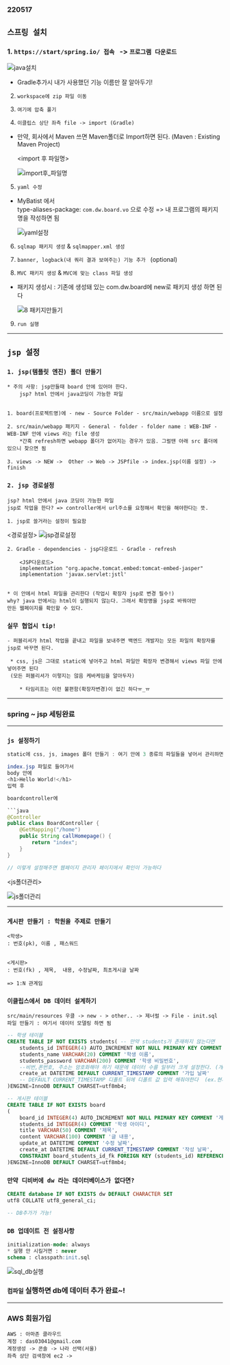 ### 220517

## `스프링 설치`

### 1. `https://start/spring.io/ 접속 ` -> `프로그램 다운로드`
![java설치](https://user-images.githubusercontent.com/96815399/168750046-8eff0485-4c70-4e32-b857-6d074d5ca18e.PNG)
* Gradle추가시 내가 사용했던 기능 이름만 잘 알아두기!

2. `workspace에 zip 파일 이동`

3. `여기에 압축 풀기`

4. `이클립스 상단 좌측 file -> import (Gradle)`
- 만약, 회사에서 Maven 쓰면 Maven폴더로 Import하면 된다. (Maven : Existing Maven Project)

    <import 후 파일명>

    ![import후_파일명](https://user-images.githubusercontent.com/96815399/168753178-2cc81af1-e9d5-47ac-952e-e1f4520001a7.PNG)


5. `yaml 수정`
 - MyBatist 에서  
        type-aliases-package: `com.dw.board.vo` 으로 수정 => 내 프로그램의 패키지명을 작성하면 됨

    ![yaml설정](https://user-images.githubusercontent.com/96815399/168753552-c7d13263-b3e4-4af7-ad4c-3d7bbf62fea8.PNG)


6. `sqlmap 패키지 생성` & `sqlmapper.xml 생성`

7. `banner, logback(내 쿼리 결과 보여주는) 기능 추가 ` (optional)

8. `MVC 패키지 생성`  & `MVC에 맞는 class 파일 생성`
* 패키지 생성시 : 기존에 생성돼 있는 com.dw.board에 new로 패키지 생성 하면 된다

    ![8 패키지만들기](https://user-images.githubusercontent.com/96815399/168753333-2ebcec38-5987-44b8-bb32-74050466619d.PNG)

9. `run 실행` 


--- 
## `jsp 설정`
### `1. jsp(템플릿 엔진) 폴더 만들기`
```
* 주의 사항: jsp만들때 board 안에 있어야 한다.
    jsp? html 안에서 java코딩이 가능한 파일


1. board(프로젝트명)에 - new - Source Folder - src/main/webapp 이름으로 설정

2. src/main/webapp 패키지 - General - folder - folder name : WEB-INF - WEB-INF 안에 views 라는 file 생성 
    *간혹 refresh하면 webapp 폴더가 없어지는 경우가 있음. 그럴땐 아래 src 폴더에 있으니 찾으면 됨

3. views -> NEW ->  Other -> Web -> JSPfile -> index.jsp(이름 설정) -> finish
```

### `2. jsp 경로설정`
```
jsp? html 안에서 java 코딩이 가능한 파일
jsp로 작업을 한다? => controller에서 url주소를 요청해서 확인을 해야한다는 뜻.

1. jsp로 쓸거라는 설정이 필요함
```
<경로설정>
![jsp경로설정](https://user-images.githubusercontent.com/96815399/168758120-5474bf85-e778-47d4-b980-d9a353ffa368.PNG)
```
2. Gradle - dependencies - jsp다운로드 - Gradle - refresh
    
    <JSP다운로드>
    implementation "org.apache.tomcat.embed:tomcat-embed-jasper"
	implementation 'javax.servlet:jstl'


* 이 안에서 html 파일을 관리한다 (작업시 확장자 jsp로 변경 필수!)
why? java 안에서는 html이 실행되지 않는다. 그래서 확장명을 jsp로 바꿔야만 
만든 웹페이지를 확인할 수 있다.
```

### `실무 협업시 tip!`
```
- 퍼블리셔가 html 작업을 끝내고 파일을 보내주면 백엔드 개발자는 모든 파일의 확장자를 jsp로 바꾸면 된다.

 * css, js은 그대로 static에 넣어주고 html 파일만 확장자 변경해서 views 파일 안에 넣어주면 된다
 (모든 퍼블리셔가 이렇지는 않음 케바케임을 알아두자)

    * 타임리프는 이런 불편함(확장자변경)이 없긴 하다ㅠ_ㅠ
```
---

### spring ~ jsp 세팅완료

---

### `js 설정하기`
```java
static에 css, js, images 폴더 만들기 : 여기 안에 3 종류의 파일들을 넣어서 관리하면 된다.

index.jsp 파일로 들어가서
body 안에 
<h1>Hello World!</h1> 
입력 후 

boardcontroller에 

```java
@Controller
public class BoardController {
	@GetMapping("/home")
	public String callHomepage() {
		return "index";
	}
}

// 이렇게 설정해주면 웹페이지 관리자 페이지에서 확인이 가능하다
```
<js폴더관리>

![js폴더관리](https://user-images.githubusercontent.com/96815399/168762273-4319b7f0-5ce1-4e4e-9acf-99e6c9be2ab2.PNG)



--- 
### `게시판 만들기 : 학원을 주제로 만들기`
```
<학생>
: 번호(pk), 이름 , 패스워드


<게시판>
: 번호(fk) , 제목,  내용, 수정날짜, 최초게시글 날짜

=> 1:N 관계임
```


### `이클립스에서 DB 데이터 설계하기 `
```
src/main/resources 우클 -> new - > other.. -> 제너럴 -> File - init.sql 파일 만들기 : 여기서 데이터 모델링 하면 됨
```

```sql
-- 학생 테이블
CREATE TABLE IF NOT EXISTS students( -- 만약 students가 존재하지 않는다면
    students_id INTEGER(4) AUTO_INCREMENT NOT NULL PRIMARY KEY COMMENT '학생 아이디',
    students_name VARCHAR(20) COMMENT '학생 이름',
    students_password VARCHAR(200) COMMENT '학생 비밀번호', 
    --비번,폰번호, 주소는 암호화해야 하기 때문에 데이터 수를 일부러 크게 설정한다. (개발자도 모르게)
    create_at DATETIME DEFAULT CURRENT_TIMESTAMP COMMENT '가입 날짜' 
    -- DEFAULT CURRENT_TIMESTAMP 디폴트 뒤에 디폴트 값 입력 해줘야한다  (ex.현재시간)
)ENGINE=InnoDB DEFAULT CHARSET=utf8mb4;

-- 게시판 테이블
CREATE TABLE IF NOT EXISTS board
(
    board_id INTEGER(4) AUTO_INCREMENT NOT NULL PRIMARY KEY COMMENT '게시판 아이디', --AUTO_INCREMENT: pk가 추가로 인서트 될때마다 1씩 자동 증가되는
    students_id INTEGER(4) COMMENT '학생 아이디',
    title VARCHAR(50) COMMENT '제목',
    content VARCHAR(100) COMMENT '글 내용',
    update_at DATETIME COMMENT '수정 날짜',
    create_at DATETIME DEFAULT CURRENT_TIMESTAMP COMMENT '작성 날짜',
    CONSTRAINT board_students_id_fk FOREIGN KEY (students_id) REFERENCES students(students_id)
)ENGINE=InnoDB DEFAULT CHARSET=utf8mb4;

```

### `만약 디비버에 dw 라는 데이터베이스가 없다면?`
```sql
CREATE database IF NOT EXISTS dw DEFAULT CHARACTER SET
utf8 COLLATE utf8_general_ci;

-- DB추가가 가능!
```

### `DB 업데이트 전 설정사항`
```sql
initialization-mode: always 
* 실행 안 시킬거면 : never
schema : classpath:init.sql
```
![sql_db실행](https://user-images.githubusercontent.com/96815399/168762982-a6e6580f-f396-48ab-a630-3acfb6bdf4db.PNG)


### `컴파일` 실행하면 db에 데이터 추가 완료~!

--- 

### AWS 회원가입 
```
AWS : 아마존 클라우드 
계정 : das03041@gmail.com 
계정생성 -> 콘솔 -> 나라 선택(서울) 
좌측 상단 검색창에 ec2 ->

```
